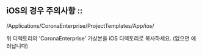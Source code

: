 ## iOS의 경우 주의사항 ::
/Applications/CoronaEnterprise/ProjectTemplates/App/ios/

위 디렉토리의 'CoronaEnterprise' 가상본을 iOS 디렉토리로 복사하세요. (없으면 에러납니다)
